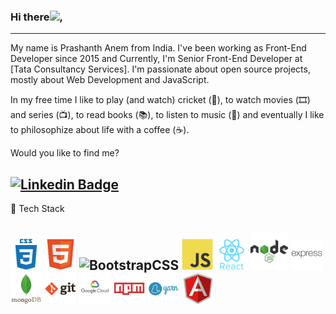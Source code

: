 ### Hi there<img src="https://raw.githubusercontent.com/MartinHeinz/MartinHeinz/master/wave.gif" width="30px">,

---
My name is Prashanth Anem from India. I've been working as Front-End Developer since 2015 and Currently, I'm Senior Front-End Developer at [Tata Consultancy Services]. I'm passionate about open source projects, mostly about Web Development and JavaScript.

In my free time I like to play (and watch) cricket (🏏), to watch movies (🎞️) and series (📺), to read books (📚), to listen to music (🎵) and eventually I like to philosophize about life with a coffee (☕️).

Would you like to find me?

[![Linkedin Badge](https://img.shields.io/badge/-LinkedIn-blue?style=flat-square&logo=Linkedin&logoColor=white&link=https://www.linkedin.com/in/prashanth-anem-46477291)](https://www.linkedin.com/in/prashanth-anem-46477291)
---

🧰 Tech Stack

<img src="https://github.com/devicons/devicon/blob/master/icons/css3/css3-plain-wordmark.svg" alt="CSS" width="50" height="50"/> <img src="https://github.com/devicons/devicon/blob/master/icons/html5/html5-original.svg" alt="HTML" width="50" height="50"/> <img src="https://cdn.worldvectorlogo.com/logos/bootstrap-5-1.svg" alt="BootstrapCSS" width="50" height="50"/> 
<img src="https://github.com/devicons/devicon/blob/master/icons/javascript/javascript-original.svg" alt="JavaScript" width="50" height="50"/> 
<img src="https://github.com/devicons/devicon/blob/master/icons/react/react-original-wordmark.svg" alt="ReactJS" width="50" height="50"/>
<img src="https://github.com/devicons/devicon/blob/master/icons/nodejs/nodejs-original-wordmark.svg" alt="NodeJS" width="60" height="60"/>
<img src="https://github.com/devicons/devicon/blob/master/icons/express/express-original-wordmark.svg" alt="ExpressJS" width="50" height="50"/>
<img src="https://github.com/devicons/devicon/blob/master/icons/mongodb/mongodb-original-wordmark.svg" alt="MongoDB" width="50" height="50"/>
<img src="https://github.com/devicons/devicon/blob/master/icons/git/git-original-wordmark.svg" alt="Git" width="50" height="50"/>
<img src="https://github.com/devicons/devicon/blob/master/icons/googlecloud/googlecloud-original-wordmark.svg" alt="GCP" width="50" height="50"/>
<img src="https://github.com/devicons/devicon/blob/master/icons/npm/npm-original-wordmark.svg" alt="npm" width="50" height="50"/> <img src="https://github.com/devicons/devicon/blob/master/icons/yarn/yarn-original-wordmark.svg" alt="yarn" width="50" height="50"/> 
<img src="https://github.com/devicons/devicon/blob/master/icons/angularjs/angularjs-original.svg" alt="angular" width="50" height="50"/> 
---
